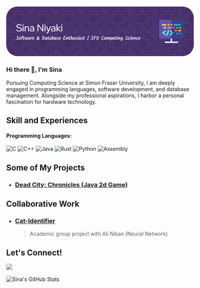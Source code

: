 ![Software & Database Enthusiast | SFU Computing Science](https://github.com/Sinaniyaki/sinaniyaki/blob/main/github-header-image.png)

### Hi there 👋, I'm Sina
Pursuing Computing Science at Simon Fraser University, I am deeply engaged in programming languages, software development, and database management. Alongside my professional aspirations, I harbor a personal fascination for hardware technology.

## Skill and Experiences
#### Programming Languages:
![C](https://img.shields.io/badge/C-00599C?style=for-the-badge&logo=c&logoColor=white)
![C++](https://img.shields.io/badge/C++-00599C?style=for-the-badge&logo=c%2B%2B&logoColor=white)
![Java](https://img.shields.io/badge/Java-ED8B00?style=for-the-badge&logo=java&logoColor=white)
![Rust](https://img.shields.io/badge/Rust-000000?style=for-the-badge&logo=rust&logoColor=white)
![Python](https://img.shields.io/badge/Python-3776AB?style=for-the-badge&logo=python&logoColor=white)
![Assembly](https://img.shields.io/badge/Assembly-007AAC?style=for-the-badge&logo=assemblyscript&logoColor=white)

## Some of My Projects

- ### [Dead City: Chronicles (Java 2d Game)](https://github.com/Sinaniyaki/Java-2d-game)
  <!--![Project Image](link-to-project-image)-->

<!--
- ### [Another Project](link-to-your-project)
  ![Project Image](link-to-project-image)
  > Another short description.
-->
## Collaborative Work

- ### [Cat-Identifier](https://github.com/alinikan/Cat-Identifier)
  > Academic group project with Ali Nikan (Neural Network)

## Let's Connect!

[<img src="https://img.shields.io/badge/linkedin-%230077B5.svg?&style=for-the-badge&logo=linkedin&logoColor=white" />](https://www.linkedin.com/in/sinamniyaki/)

![Sina's GitHub Stats](https://github-readme-stats.vercel.app/api?username=Sinaniyaki&show_icons=true&theme=midnight-purple)
